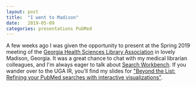 ```yaml
---
layout: post
title:  "I went to Madison"
date:   2019-05-09
categories: presentations PubMed
---
```


A few weeks ago I was given the opportunity to present at the Spring 2019 meeting of the [Georgia Health Sciences Library Association](http://ghsla.org/) in lovely Madison, Georgia. It was a great chance to chat with my medical librarian colleagues, and I'm always eager to talk about [Search Workbench](https://searchworkbench.info/). If you wander over to the UGA IR, you'll find my slides for ["Beyond the List: Refining your PubMed searches with interactive visualizations"](http://hdl.handle.net/10724/38622).
